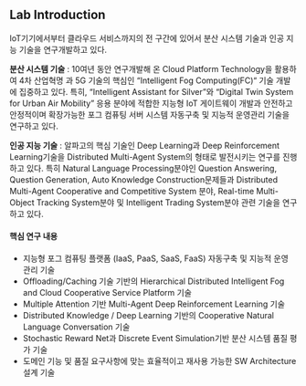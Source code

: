 <!-- wp:heading -->
<h2>Lab Introduction</h2>
<!-- /wp:heading -->

<!-- wp:paragraph -->
<p>IoT기기에서부터 클라우드 서비스까지의 전 구간에 있어서 분산 시스템 기술과 인공 지능 기술을 연구개발하고 있다.</p>
<!-- /wp:paragraph -->

<!-- wp:paragraph -->
<p><strong>분산 시스템 기술</strong>&nbsp;: 10여년 동안 연구개발해 온 Cloud Platform Technology을 활용하여 4차 산업혁명 과 5G 기술의 핵심인 “Intelligent Fog Computing(FC)“ 기술 개발에 집중하고 있다. 특히, “Intelligent Assistant for Silver”와 “Digital Twin System for Urban Air Mobility” 응용 분야에 적합한 지능형 IoT 게이트웨이 개발과 안전하고 안정적이며 확장가능한 포그 컴퓨팅 서버 시스템 자동구축 및 지능적 운영관리 기술을 연구하고 있다.</p>
<!-- /wp:paragraph -->

<!-- wp:paragraph -->
<p><strong>인공 지능 기술</strong>&nbsp;: 알파고의 핵심 기술인 Deep Learning과 Deep Reinforcement Learning기술을 Distributed Multi-Agent System의 형태로 발전시키는 연구를 진행하고 있다. 특히 Natural Language Processing분야인 Question Answering, Question Generation, Auto Knowledge Construction문제들과 Distributed Multi-Agent Cooperative and Competitive System 분야, Real-time Multi-Object Tracking System분야 및 Intelligent Trading System분야 관련 기술을 연구하고 있다.</p>
<!-- /wp:paragraph -->

<!-- wp:heading {"level":4} -->
<h4 id="핵심-연구-내용">핵심 연구 내용</h4>
<!-- /wp:heading -->

<!-- wp:list -->
<ul><li>지능형 포그 컴퓨팅 플랫폼 (IaaS, PaaS, SaaS, FaaS) 자동구축 및 지능적 운영 관리 기술</li><li>Offloading/Caching 기술 기반의 Hierarchical Distributed Intelligent Fog and Cloud Cooperative Service Platform 기술</li><li>Multiple Attention 기반 Multi-Agent Deep Reinforcement Learning 기술</li><li>Distributed Knowledge / Deep Learning 기반의 Cooperative Natural Language Conversation 기술</li><li>Stochastic Reward Net과 Discrete Event Simulation기반 분산 시스템 품질 평가 기술</li><li>도메인 기능 및 품질 요구사항에 맞는 효율적이고 재사용 가능한 SW Architecture 설계 기술</li></ul>
<!-- /wp:list -->

